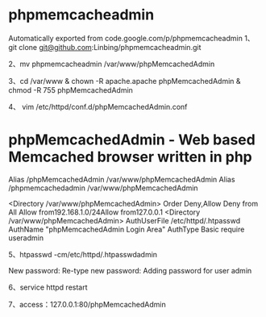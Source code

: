 # phpmemcacheadmin
Automatically exported from code.google.com/p/phpmemcacheadmin
1、git clone git@github.com:Linbing/phpmemcacheadmin.git

2、mv  phpmemcacheadmin /var/www/phpMemcachedAdmin

3、cd /var/www & chown -R apache.apache phpMemcachedAdmin & chmod -R 755 phpMemcachedAdmin

4、 vim /etc/httpd/conf.d/phpMemcachedAdmin.conf
# phpMemcachedAdmin - Web based Memcached browser written in php

Alias /phpMemcachedAdmin /var/www/phpMemcachedAdmin
Alias /phpmemcachedadmin /var/www/phpMemcachedAdmin

<Directory /var/www/phpMemcachedAdmin>
     Order Deny,Allow
     Deny from All
     Allow from192.168.1.0/24Allow from127.0.0.1</Directory>
<Directory /var/www/phpMemcachedAdmin>
     AuthUserFile /etc/httpd/.htpasswd
     AuthName "phpMemcachedAdmin Login Area"
     AuthType Basic
     require useradmin</Directory>
     
5、htpasswd -cm/etc/httpd/.htpasswdadmin

New password:
Re-type new password:
Adding password for user admin

6、service httpd restart

7、access：127.0.0.1:80/phpMemcachedAdmin



